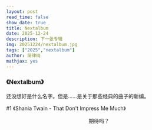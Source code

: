 ```yaml
---
layout: post
read_time: false
show_date: true
title: Nextalbum
date: 2025-12-24
description: 下一张专辑
img: 20251224/nextalbum.jpg
tags: ["2025","nextalbum"]
author: 简律纯
mathjax: yes
---
```

### 《Nextalbum》

还没想好是什么名字。但是……是关于那些经典的曲子的新编。

#1 《Shania Twain - That Don't Impress Me Much》

<p align="center"><a>期待吗？</a></p>

